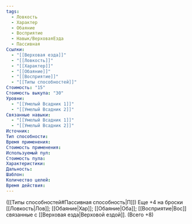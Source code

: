 ```yaml
---
tags:
  - Ловкость
  - Характер
  - Обаяние
  - Восприятие
  - Навык/ВерховаяЕзда
  - Пассивная
Ссылки:
  - "[[Верховая езда]]"
  - "[[Ловкость]]"
  - "[[Характер]]"
  - "[[Обаяние]]"
  - "[[Восприятие]]"
  - "[[Типы способностей]]"
Стоимость: "15"
Стоимость выкупа: "30"
Уровни:
  - "[[Умелый Всадник 1]]"
  - "[[Умелый Всадник 2]]"
Связанные навыки:
  - "[[Умелый Всадник 1]]"
  - "[[Умелый Всадник 2]]"
Источник:
Тип способности:
Время применения:
Стоимость применения:
Используемый пул:
Стоимость пула:
Характеристики:
Дальность:
Шаблон:
Количество целей:
Время действия:
---
```

([[Типы способностей#Пассивная способность|П]]) Еще +4 на броски [[Ловкость|Лов]]; [[Обаяние|Хар]]; [[Обаяние|Оба]]; [[Восприятие|Вос]] связанные с [[Верховая езда|Верховой ездой]]. (Всего +8)